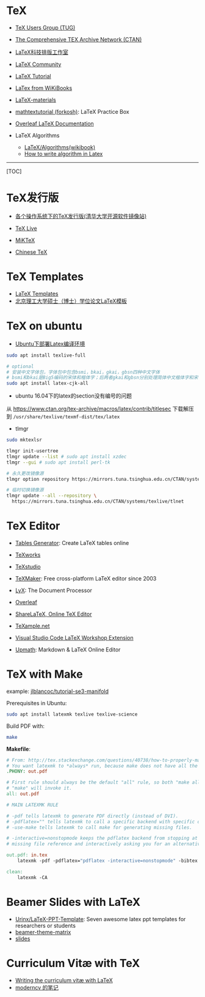 # TeX

* [TeX Users Group (TUG)](http://www.tug.org/)
* [The Com­pre­hen­sive TEX Archive Net­work (CTAN)](https://ctan.org/)
* [LaTeX科技排版工作室](http://www.latexstudio.net/)

* [LaTeX Community](https://latex.org/forum/)
* [LaTeX Tutorial](https://www.latex-tutorial.com)
* [LaTex from WiKiBooks](https://en.wikibooks.org/wiki/LaTeX)
* [LaTeX-materials](https://github.com/BIT-thesis/LaTeX-materials)
* [mathtextutorial (forkosh)](http://www.forkosh.com/mathtextutorial.html): LaTeX Practice Box
* [Overleaf LaTeX Documentation](https://www.overleaf.com/learn/latex/Main_Page)

* LaTeX Algorithms
  - [LaTeX/Algorithms(wikibook)](https://en.wikibooks.org/wiki/LaTeX/Algorithms)
  - [How to write algorithm in Latex](http://shantoroy.com/latex/how-to-write-algorithm-in-latex/)

-----

[TOC]


# TeX发行版

* [各个操作系统下的TeX发行版(清华大学开源软件镜像站)](https://mirrors.tuna.tsinghua.edu.cn/CTAN/systems/)

* [TeX Live](http://www.tug.org/texlive/)
* [MiKTeX](https://miktex.org/)
* [Chinese TeX](http://www.ctex.org/HomePage)


# TeX Templates

* [LaTeX Templates](http://www.latextemplates.com/)
* [北京理工大学硕士（博士）学位论文LaTeX模板](https://github.com/BIT-thesis/LaTeX-template)


# TeX on ubuntu

* [Ubuntu下部署Latex编译环境](http://ptbsare.org/2014/05/12/ubuntu%E4%B8%8B%E9%83%A8%E7%BD%B2latex%E7%BC%96%E8%AF%91%E7%8E%AF%E5%A2%83/#1_-从源里面安装)

```sh
sudo apt install texlive-full

# optional
# 安装中文字体包，字体包中包含bsmi，bkai，gkai，gbsn四种中文字体
# bsmi和bkai是Big5编码的宋体和楷体字；后两者gkai和gbsn分别处理简体中文楷体字和宋体字
sudo apt install latex-cjk-all
```

* ubuntu 16.04下的latex的section没有编号的问题

从 https://www.ctan.org/tex-archive/macros/latex/contrib/titlesec 下载解压到 `/usr/share/texlive/texmf-dist/tex/latex`

* tlmgr

```sh
sudo mktexlsr

tlmgr init-usertree
tlmgr update --list # sudo apt install xzdec
tlmgr --gui # sudo apt install perl-tk

# 永久更改镜像源
tlmgr option repository https://mirrors.tuna.tsinghua.edu.cn/CTAN/systems/texlive/tlnet

# 临时切换镜像源
tlmgr update --all --repository \
  https://mirrors.tuna.tsinghua.edu.cn/CTAN/systems/texlive/tlnet
```

# TeX Editor

* [Tables Generator](https://www.tablesgenerator.com/): Create LaTeX tables online

* [TeXworks](http://www.tug.org/texworks/)
* [TeXstudio](https://www.texstudio.org/)
* [TeXMaker](http://www.xm1math.net/texmaker/): Free cross-platform LaTeX editor since 2003
* [LyX](https://www.lyx.org/): The Document Processor
* [Overleaf](https://www.overleaf.com/)
* [ShareLaTeX, Online TeX Editor](https://www.sharelatex.com/)
* [TeXample.net](http://www.texample.net/)
* [Visual Studio Code LaTeX Workshop Extension](https://github.com/James-Yu/LaTeX-Workshop)
* [Upmath](https://upmath.me/): Markdown & LaTeX Online Editor


# TeX with Make

example: [jlblancoc/tutorial-se3-manifold](https://github.com/jlblancoc/tutorial-se3-manifold)

Prerequisites in Ubuntu:

```sh
sudo apt install latexmk texlive texlive-science
```

Build PDF with:

```sh
make
```

**Makefile**:

```makefile
# From: http://tex.stackexchange.com/questions/40738/how-to-properly-make-a-latex-project
# You want latexmk to *always* run, because make does not have all the info.
.PHONY: out.pdf

# First rule should always be the default "all" rule, so both "make all" and
# "make" will invoke it.
all: out.pdf

# MAIN LATEXMK RULE

# -pdf tells latexmk to generate PDF directly (instead of DVI).
# -pdflatex="" tells latexmk to call a specific backend with specific options.
# -use-make tells latexmk to call make for generating missing files.

# -interactive=nonstopmode keeps the pdflatex backend from stopping at a
# missing file reference and interactively asking you for an alternative.

out.pdf: in.tex
	latexmk -pdf -pdflatex="pdflatex -interactive=nonstopmode" -bibtex -use-make in.tex

clean:
	latexmk -CA
```


# Beamer Slides with LaTeX

* [Urinx/LaTeX-PPT-Template](https://github.com/Urinx/LaTeX-PPT-Template): Seven awesome latex ppt templates for researchers or students
* [beamer-theme-matrix](https://hartwork.org/beamer-theme-matrix/)
* [slides](https://github.com/wzpan/wzpan.github.io/wiki/slides)

# Curriculum Vitæ with TeX

* [Writing the curriculum vitæ with LaTeX](http://tug.org/pracjourn/2007-4/mori/)
* [moderncv 的笔记](https://www.xiangsun.org/tex/notes-on-moderncv)
